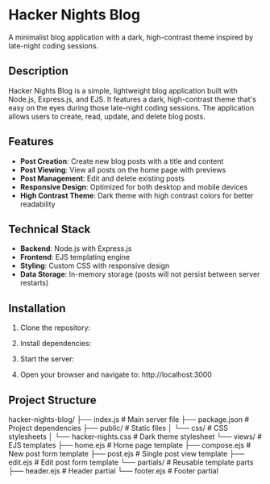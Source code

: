# Hacker Nights Blog

A minimalist blog application with a dark, high-contrast theme inspired by late-night coding sessions.

## Description

Hacker Nights Blog is a simple, lightweight blog application built with Node.js, Express.js, and EJS. It features a dark, high-contrast theme that's easy on the eyes during those late-night coding sessions. The application allows users to create, read, update, and delete blog posts.

## Features

- **Post Creation**: Create new blog posts with a title and content
- **Post Viewing**: View all posts on the home page with previews
- **Post Management**: Edit and delete existing posts
- **Responsive Design**: Optimized for both desktop and mobile devices
- **High Contrast Theme**: Dark theme with high contrast colors for better readability

## Technical Stack

- **Backend**: Node.js with Express.js
- **Frontend**: EJS templating engine
- **Styling**: Custom CSS with responsive design
- **Data Storage**: In-memory storage (posts will not persist between server restarts)

## Installation

1. Clone the repository:

2. Install dependencies:

3. Start the server:

4. Open your browser and navigate to:
http://localhost:3000



## Project Structure

hacker-nights-blog/
├── index.js # Main server file
├── package.json # Project dependencies
├── public/ # Static files
│ └── css/ # CSS stylesheets
│ └── hacker-nights.css # Dark theme stylesheet
└── views/ # EJS templates
├── home.ejs # Home page template
├── compose.ejs # New post form template
├── post.ejs # Single post view template
├── edit.ejs # Edit post form template
└── partials/ # Reusable template parts
├── header.ejs # Header partial
└── footer.ejs # Footer partial



